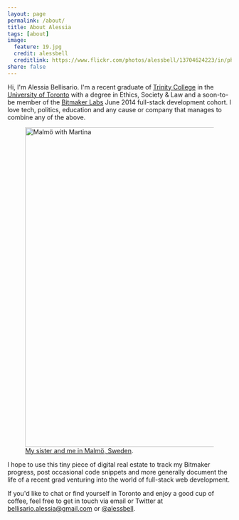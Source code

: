 ```yaml
---
layout: page
permalink: /about/
title: About Alessia
tags: [about]
image:
  feature: 19.jpg
  credit: alessbell
  creditlink: https://www.flickr.com/photos/alessbell/13704624223/in/photostream/
share: false
---
```


Hi, I'm Alessia Bellisario. I'm a recent graduate of [Trinity College](http://www.trinity.utoronto.ca/) in the [University of Toronto](http://www.utoronto.ca/) with a degree in Ethics, Society & Law  and a soon-to-be member of the [Bitmaker Labs](http://bitmakerlabs.com/) June 2014 full-stack development cohort. I love tech, politics, education and any cause or company that manages to combine any of the above. 

<figure>
<a href="https://www.flickr.com/photos/alessbell/14065115277" title="MalmöwithMartina by Alessia Bellisario, on Flickr"><img src="https://farm3.staticflickr.com/2904/14065115277_578c0ee593_o.jpg" width="720" height="720" alt="Malmö with Martina"></a><figcaption><a href="https://farm3.staticflickr.com/2904/14065115277_578c0ee593_o.jpg" title="With my sister Martina in Malmö, Sweden">My sister and me in Malmö, Sweden</a>.</figcaption>
</figure>

I hope to use this tiny piece of digital real estate to track my Bitmaker progress, post occasional code snippets and more generally document the life of a recent grad venturing into the world of full-stack web development.

If you'd like to chat or find yourself in Toronto and enjoy a good cup of coffee, feel free to get in touch via email or Twitter at <bellisario.alessia@gmail.com> or [@alessbell](http://twitter.com/alessbell).